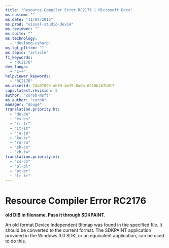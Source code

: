 ```yaml
---
title: "Resource Compiler Error RC2176 | Microsoft Docs"
ms.custom: ""
ms.date: "11/04/2016"
ms.prod: "visual-studio-dev14"
ms.reviewer: ""
ms.suite: ""
ms.technology: 
  - "devlang-csharp"
ms.tgt_pltfrm: ""
ms.topic: "article"
f1_keywords: 
  - "RC2176"
dev_langs: 
  - "C++"
helpviewer_keywords: 
  - "RC2176"
ms.assetid: 74a07893-abf9-4ef9-8a6a-0218b2b7b017
caps.latest.revision: 5
author: "corob-msft"
ms.author: "corob"
manager: "douge"
translation.priority.ht: 
  - "de-de"
  - "es-es"
  - "fr-fr"
  - "it-it"
  - "ja-jp"
  - "ko-kr"
  - "ru-ru"
  - "zh-cn"
  - "zh-tw"
translation.priority.mt: 
  - "cs-cz"
  - "pl-pl"
  - "pt-br"
  - "tr-tr"
---
```

# Resource Compiler Error RC2176
**old DIB in filename. Pass it through SDKPAINT.**  
  
 An old format Device Independent Bitmap was found in the specified file. It should be converted to the current format. The SDKPAINT application provided in the Windows 3.0 SDK, or an equivalent application, can be used to do this.